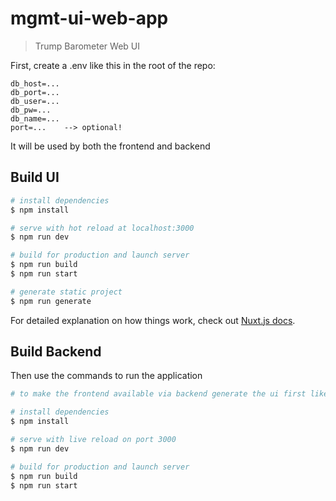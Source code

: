 # mgmt-ui-web-app

> Trump Barometer Web UI


First, create a .env like this in the root of the repo:
```
db_host=...
db_port=...
db_user=...
db_pw=...
db_name=...
port=...    --> optional!
```
It will be used by both the frontend and backend

## Build UI

```bash
# install dependencies
$ npm install

# serve with hot reload at localhost:3000
$ npm run dev

# build for production and launch server
$ npm run build
$ npm run start

# generate static project
$ npm run generate
```

For detailed explanation on how things work, check out [Nuxt.js docs](https://nuxtjs.org).

## Build Backend

Then use the commands to run the application
```bash
# to make the frontend available via backend generate the ui first like described above!

# install dependencies
$ npm install

# serve with live reload on port 3000
$ npm run dev

# build for production and launch server
$ npm run build
$ npm run start
```
